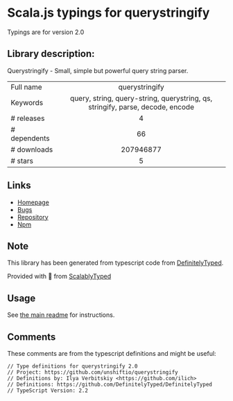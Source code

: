 
# Scala.js typings for querystringify

Typings are for version 2.0

## Library description:
Querystringify - Small, simple but powerful query string parser.

|                    |                 |
| ------------------ | :-------------: |
| Full name          | querystringify |
| Keywords           | query, string, query-string, querystring, qs, stringify, parse, decode, encode |
| # releases         | 4 |
| # dependents       | 66 |
| # downloads        | 207946877 |
| # stars            | 5 |

## Links
- [Homepage](https://github.com/unshiftio/querystringify)
- [Bugs](https://github.com/unshiftio/querystringify/issues)
- [Repository](https://github.com/unshiftio/querystringify)
- [Npm](https://www.npmjs.com/package/querystringify)
    


## Note
This library has been generated from typescript code from [DefinitelyTyped](https://definitelytyped.org).

Provided with :purple_heart: from [ScalablyTyped](https://github.com/oyvindberg/ScalablyTyped)

## Usage
See [the main readme](../../readme.md) for instructions.

## Comments

These comments are from the typescript definitions and might be useful:
```
// Type definitions for querystringify 2.0
// Project: https://github.com/unshiftio/querystringify
// Definitions by: Ilya Verbitskiy <https://github.com/ilich>
// Definitions: https://github.com/DefinitelyTyped/DefinitelyTyped
// TypeScript Version: 2.2

```

